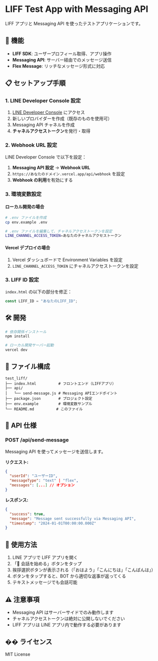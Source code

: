 # LIFF Test App with Messaging API

LIFF アプリと Messaging API を使ったテストアプリケーションです。

## 🚀 機能

- **LIFF SDK**: ユーザープロフィール取得、アプリ操作
- **Messaging API**: サーバー経由でのメッセージ送信
- **Flex Message**: リッチなメッセージ形式に対応

## 📋 セットアップ手順

### 1. LINE Developer Console 設定

1. [LINE Developer Console](https://developers.line.biz/console/) にアクセス
2. 新しいプロバイダーを作成（既存のものを使用可）
3. Messaging API チャネルを作成
4. **チャネルアクセストークン**を発行・取得

### 2. Webhook URL 設定

LINE Developer Console で以下を設定：

1. **Messaging API 設定** → **Webhook URL**
2. `https://あなたのドメイン.vercel.app/api/webhook` を設定
3. **Webhook の利用**を有効にする

### 3. 環境変数設定

#### ローカル開発の場合

```bash
# .env ファイルを作成
cp env.example .env

# .env ファイルを編集して、チャネルアクセストークンを設定
LINE_CHANNEL_ACCESS_TOKEN=あなたのチャネルアクセストークン
```

#### Vercel デプロイの場合

1. Vercel ダッシュボードで Environment Variables を設定
2. `LINE_CHANNEL_ACCESS_TOKEN` にチャネルアクセストークンを設定

### 3. LIFF ID 設定

`index.html` の以下の部分を修正：

```javascript
const LIFF_ID = "あなたのLIFF_ID";
```

## 🛠 開発

```bash
# 依存関係インストール
npm install

# ローカル開発サーバー起動
vercel dev
```

## 📁 ファイル構成

```
test_liff/
├── index.html          # フロントエンド（LIFFアプリ）
├── api/
│   └── send-message.js # Messaging APIエンドポイント
├── package.json        # プロジェクト設定
├── env.example         # 環境変数サンプル
└── README.md          # このファイル
```

## 🔧 API 仕様

### POST /api/send-message

Messaging API を使ってメッセージを送信します。

**リクエスト:**

```json
{
  "userId": "ユーザーID",
  "messageType": "text" | "flex",
  "messages": [...] // オプション
}
```

**レスポンス:**

```json
{
  "success": true,
  "message": "Message sent successfully via Messaging API",
  "timestamp": "2024-01-01T00:00:00.000Z"
}
```

## 📱 使用方法

1. LINE アプリで LIFF アプリを開く
2. 「💬 会話を始める」ボタンをタップ
3. 挨拶選択ボタンが表示される（「おはよう」「こんにちは」「こんばんは」）
4. ボタンをタップすると、BOT から適切な返事が返ってくる
5. テキストメッセージでも会話可能

## ⚠️ 注意事項

- Messaging API はサーバーサイドでのみ動作します
- チャネルアクセストークンは絶対に公開しないでください
- LIFF アプリは LINE アプリ内で動作する必要があります

## �� ライセンス

MIT License
